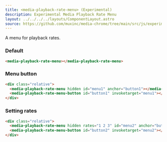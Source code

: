 ```yaml
---
title: <media-playback-rate-menu> (Experimental)
description: Experimental Media Playback Rate Menu
layout: ../../../../layouts/ComponentLayout.astro
source: https://github.com/muxinc/media-chrome/tree/main/src/js/experimental/menu/media-playback-rate-menu.js
---
```


A menu for playback rates.

### Default

<style>
  media-playback-rate-menu {
    min-width: 150px;
    min-height: 85px;
  }
</style>

<media-playback-rate-menu></media-playback-rate-menu>

```html
<media-playback-rate-menu></media-playback-rate-menu>
```

### Menu button

<div class="relative">
  <media-playback-rate-menu hidden id="menu1" anchor="menu-button1"></media-playback-rate-menu>
  <media-playback-rate-menu-button id="menu-button1" invoketarget="menu1"></media-playback-rate-menu-button>
</div>

```html
<div class="relative">
  <media-playback-rate-menu hidden id="menu1" anchor="button1"></media-playback-rate-menu>
  <media-playback-rate-menu-button id="button1" invoketarget="menu1"></media-playback-rate-menu-button>
</div>
```

### Setting rates

<div class="relative">
  <media-playback-rate-menu hidden rates="1 2 3" id="menu2" anchor="button2"></media-playback-rate-menu>
  <media-playback-rate-menu-button id="button2" invoketarget="menu2"></media-playback-rate-menu-button>
</div>

```html
<div class="relative">
  <media-playback-rate-menu hidden rates="1 2 3" id="menu2" anchor="button2"></media-playback-rate-menu>
  <media-playback-rate-menu-button id="button2" invoketarget="menu2"></media-playback-rate-menu-button>
</div>
```
